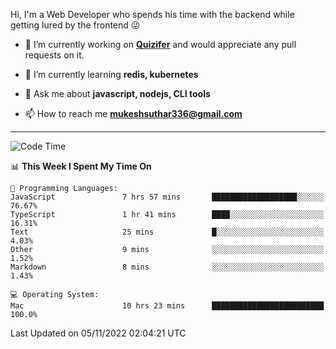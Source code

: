 Hi, I'm a Web Developer who spends his time with the backend while getting lured by the frontend 😜

- 🔭 I’m currently working on **[Quizifer](https://github.com/SutharMukesh/Quizifer/)** and would appreciate any pull requests on it.

- 🌱 I’m currently learning **redis, kubernetes**

- 💬 Ask me about **javascript, nodejs, CLI tools**

- 📫 How to reach me **mukeshsuthar336@gmail.com**

---
<!--START_SECTION:waka-->
![Code Time](http://img.shields.io/badge/Code%20Time-1%2C847%20hrs%2042%20mins-blue)

📊 **This Week I Spent My Time On** 

```text
💬 Programming Languages: 
JavaScript               7 hrs 57 mins       ███████████████████░░░░░░   76.67% 
TypeScript               1 hr 41 mins        ████░░░░░░░░░░░░░░░░░░░░░   16.31% 
Text                     25 mins             █░░░░░░░░░░░░░░░░░░░░░░░░   4.03% 
Other                    9 mins              ░░░░░░░░░░░░░░░░░░░░░░░░░   1.52% 
Markdown                 8 mins              ░░░░░░░░░░░░░░░░░░░░░░░░░   1.43%

💻 Operating System: 
Mac                      10 hrs 23 mins      █████████████████████████   100.0%

```


 Last Updated on 05/11/2022 02:04:21 UTC
<!--END_SECTION:waka-->

